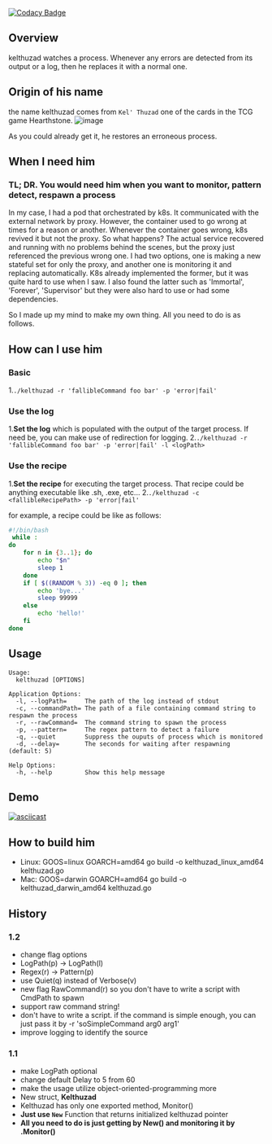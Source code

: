 [![Codacy Badge](https://api.codacy.com/project/badge/Grade/753a3a93a96e45149d7e19fb1639fcb7)](https://app.codacy.com/app/0xF4D3C0D3/kelthuzad?utm_source=github.com&utm_medium=referral&utm_content=0xF4D3C0D3/kelthuzad&utm_campaign=Badge_Grade_Dashboard)

## Overview
kelthuzad watches a process. Whenever any errors are detected from its output or a log, then he replaces it with a normal one.

## Origin of his name
the name kelthuzad comes from `Kel' Thuzad` one of the cards in the TCG game Hearthstone.
![image](https://user-images.githubusercontent.com/19762154/56653541-d08e7480-66c8-11e9-9241-dd67a480309f.png)

As you could already get it, he restores an erroneous process.

## When I need him
### TL; DR. You would need him when you want to monitor, pattern detect, respawn a process

In my case, I had a pod that orchestrated by k8s. It communicated with the external network by proxy. However, the container used to go wrong at times for a reason or another. Whenever the container goes wrong, k8s revived it but not the proxy. So what happens? The actual service recovered and running with no problems behind the scenes, but the proxy just referenced the previous wrong one. I had two options, one is making a new stateful set for only the proxy, and another one is monitoring it and replacing automatically. K8s already implemented the former, but it was quite hard to use when I saw. I also found the latter such as 'Immortal', 'Forever', 'Supervisor' but they were also hard to use or had some dependencies.

So I made up my mind to make my own thing. All you need to do is as follows.

## How can I use him
### Basic
1.`./kelthuzad -r 'fallibleCommand foo bar' -p 'error|fail'`

### Use the log
1.**Set the log** which is populated with the output of the target process. If need be, you can make use of redirection for logging.
2.`./kelthuzad -r 'fallibleCommand foo bar' -p 'error|fail' -l <logPath>`

### Use the recipe
1.**Set the recipe** for executing the target process. That recipe could be anything executable like .sh, .exe, etc...
2.`./kelthuzad -c <fallibleRecipePath> -p 'error|fail'`

for example, a recipe could be like as follows:
```sh
#!/bin/bash
 while :
do
    for n in {3..1}; do
        echo "$n"
        sleep 1
    done
    if [ $((RANDOM % 3)) -eq 0 ]; then
        echo 'bye...'
        sleep 99999
    else
        echo 'hello!'
    fi
done
```

## Usage
```
Usage:
  kelthuzad [OPTIONS]

Application Options:
  -l, --logPath=     The path of the log instead of stdout
  -c, --commandPath= The path of a file containing command string to respawn the process
  -r, --rawCommand=  The command string to spawn the process
  -p, --pattern=     The regex pattern to detect a failure
  -q, --quiet        Suppress the ouputs of process which is monitored
  -d, --delay=       The seconds for waiting after respawning (default: 5)

Help Options:
  -h, --help         Show this help message
```

## Demo
[![asciicast](https://asciinema.org/a/242769.svg)](https://asciinema.org/a/242769)

## How to build him
-  Linux: GOOS=linux GOARCH=amd64 go build -o kelthuzad_linux_amd64 kelthuzad.go
-  Mac: GOOS=darwin GOARCH=amd64 go build -o kelthuzad_darwin_amd64 kelthuzad.go

## History
### 1.2
-  change flag options
  -  LogPath(p) -> LogPath(l)
  -  Regex(r) -> Pattern(p)
  -  use Quiet(q) instead of Verbose(v)
  -  new flag RawCommand(r) so you don't have to write a script with CmdPath to spawn 
-  support raw command string!
  -  don't have to write a script. if the command is simple enough, you can just pass it by -r 'soSimpleCommand arg0 arg1' 
-  improve logging to identify the source

### 1.1
-  make LogPath optional
-  change default Delay to 5 from 60
-  make the usage utilize object-oriented-programming more
-  New struct, **Kelthuzad**
-  Kelthuzad has only one exported method, Monitor()
-  **Just use `New`** Function that returns initialized kelthuzad pointer
-  **All you need to do is just getting by New() and monitoring it by .Monitor()**
